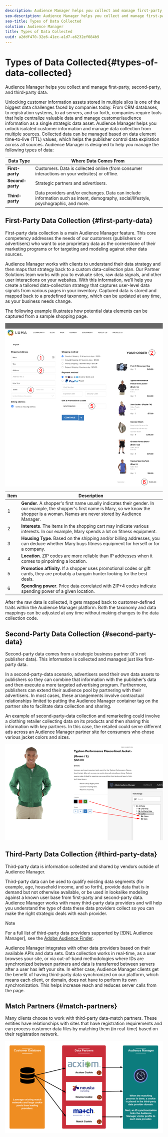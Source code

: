 ```yaml
---
description: Audience Manager helps you collect and manage first-party, second-party, and third-party data.
seo-description: Audience Manager helps you collect and manage first-party, second-party, and third-party data.
seo-title: Types of Data Collected
solution: Audience Manager
title: Types of Data Collected
uuid: a2ddf470-32e6-41ec-a1d7-a6232ef084b9
---
```


# Types of Data Collected{#types-of-data-collected}

Audience Manager helps you collect and manage first-party, second-party, and third-party data.

Unlocking customer information assets stored in multiple silos is one of the biggest data challenges faced by companies today. From CRM databases, to registration systems, to ad servers, and so forth, companies require tools that help centralize valuable data and manage customer/audience information as a single strategic data asset. Audience Manager helps you unlock isolated customer information and manage data collection from multiple sources. Collected data can be managed based on data element time-to-live (TTL) values, which helps the publisher control data expiration across all sources. Audience Manager is designed to help you manage the following types of data:  

|  Data Type  | Where Data Comes From  |
|---|---|
| **First-party** | Customers. Data is collected online (from consumer interactions on your websites) or offline.  |
| **Second-party** | Strategic partners and advertisers.  |
| **Third-party** | Data providers and/or exchanges. Data can include information such as intent, demography, social/lifestyle, psychographic, and more.  |

## First-Party Data Collection {#first-party-data}

First-party data collection is a main Audience Manager feature. This core competency addresses the needs of our customers (publishers or advertisers) who want to use proprietary data as the cornerstone of their marketing programs or for targeting and modeling against other data sources.

<!-- 

c_1st_party_data.xml

 -->

Audience Manager works with clients to understand their data strategy and then maps that strategy back to a custom data-collection plan. Our Partner Solutions team works with you to evaluate sites, raw data signals, and other user interactions on your websites. With this information, we’ll help you create a tailored data-collection strategy that captures user-level data signals from various pages in your inventory. Captured data is stored and mapped back to a predefined taxonomy, which can be updated at any time, as your business needs change.

The following example illustrates how potential data elements can be captured from a sample shopping page.

![shopping-cart-data](assets/shopping-cart-data.png)

|Item|Description|
|---|---|
|1|**Gender**. A shopper's first name usually indicates their gender. In our example, the shopper's first name is Mary, so we know the shopper is a woman. Names are never stored by Audience Manager.|
|2|**Interests**. The items in the shopping cart may indicate various interests. In our example, Mary spends a lot on fitness equipment.|
|3|**Housing Type**. Based on the shipping and/or billing addresses, you can deduce whether Mary buys fitness equipment for herself or for a company.|
|4|**Location**. ZIP codes are more reliable than IP addresses when it comes to pinpointing a location.|
|5|**Promotion affinity**. If a shopper uses promotional codes or gift cards, they are probably a bargain hunter looking for the best deals.|
|6|**Spending power**. Price data correlated with ZIP+4 codes indicate spending power of a given location.|

After the raw data is collected, it gets mapped back to customer-defined traits within the Audience Manager platform. Both the taxonomy and data mappings can be adjusted at any time without making changes to the data collection code.

## Second-Party Data Collection {#second-party-data}

Second-party data comes from a strategic business partner (it's not publisher data). This information is collected and managed just like first-party data.

<!-- 

c_2nd_party_data.xml

 -->

In a second-party-data scenario, advertisers send their own data assets to publishers so they can combine that information with the publisher’s data and then execute a more targeted advertising program. Furthermore, publishers can extend their audience pool by partnering with their advertisers. In most cases, these arrangements involve contractual relationships limited to putting the Audience Manager container tag on the partner site to facilitate data collection and sharing.

An example of second-party-data collection and remarketing could involve a clothing retailer collecting data on its products and then sharing this information with key partners. In this case, the retailed could serve different ads across an Audience Manager partner site for consumers who chose various jacket colors and sizes.

![](assets/shopping-cart-traits.png)

## Third-Party Data Collection {#third-party-data}

Third-party data is information collected and shared by vendors outside of Audience Manager.

<!-- 

c_3rd_party_data.xml

 -->

Third-party data can be used to qualify existing data segments (for example, age, household income, and so forth), provide data that is in demand but not otherwise available, or be used in lookalike modeling against a known user base from first-party and second-party data. Audience Manager works with many third-party data providers and will help you understand the type of data these data providers collect so you can make the right strategic deals with each provider.

>[!NOTE]
>
>For a full list of third-party data providers supported by [!DNL Audience Manager], see the [Adobe Audience Finder](https://www.adobe-audience-finder.com/).

Audience Manager integrates with other data providers based on their available APIs and data sets. Data collection works in real-time, as a user browses your site, or via out-of-band methodologies where IDs are synchronized between partners and data is transferred between servers after a user has left your site. In either case, Audience Manager clients get the benefit of having third-party data synchronized on our platform, which means each client, or domain, does not have to perform its own synchronization. This helps increase reach and reduces server calls from the page.

## Match Partners {#match-partners}

Many clients choose to work with third-party data-match partners. These entities have relationships with sites that have registration requirements and can process customer data files by matching them (in real-time) based on their registration network.

![data-provider-match](assets/data-provider-match.png)
